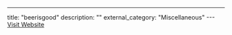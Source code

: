 ---
title: "beerisgood"
description: ""
external_category: "Miscellaneous"
---[Visit Website](https://github.com/beerisgood)

